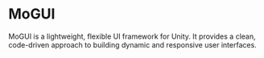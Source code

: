 # MoGUI
MoGUI is a lightweight, flexible UI framework for Unity. It provides a clean, code-driven approach to building dynamic and responsive user interfaces.
